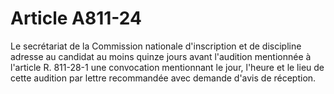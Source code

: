 # Article A811-24

<p>Le secrétariat de la Commission nationale d'inscription et de discipline adresse au candidat au moins quinze jours avant l'audition mentionnée à l'article R. 811-28-1 une convocation mentionnant le jour, l'heure et le lieu de cette audition par lettre recommandée avec demande d'avis de réception.</p>